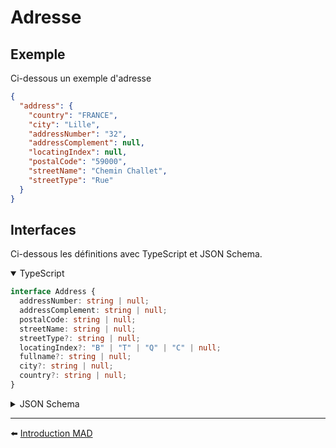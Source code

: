 <span id="readme-top"></span>

# Adresse

## Exemple
Ci-dessous un exemple d'adresse

```json
{
  "address": {
    "country": "FRANCE",
    "city": "Lille",
    "addressNumber": "32",
    "addressComplement": null,
    "locatingIndex": null,
    "postalCode": "59000",
    "streetName": "Chemin Challet",
    "streetType": "Rue"
  }
}
```

## Interfaces
Ci-dessous les définitions avec TypeScript et JSON Schema.

<details open>
<summary>TypeScript</summary>


```ts
interface Address {
  addressNumber: string | null;
  addressComplement: string | null;
  postalCode: string | null;
  streetName: string | null;
  streetType?: string | null;
  locatingIndex?: "B" | "T" | "Q" | "C" | null;
  fullname?: string | null;
  city?: string | null;
  country?: string | null;
}
```
</details>

<details>
<summary>JSON Schema</summary>

```json
{
  "$schema": "http://json-schema.org/draft-07/schema#",
  "additionalProperties": false,
  "type": "object",
  "properties": {
    "addressNumber": {
      "type": "string",
      "nullable": true
    },
    "addressComplement": {
      "type": "string",
      "nullable": true
    },
    "postalCode": {
      "type": "string",
      "nullable": true
    },
    "streetName": {
      "type": "string",
      "nullable": true
    },
    "locatingIndex": {
      "type": "string",
      "nullable": true
    },
    "fullname": {
      "type": "string",
      "nullable": true
    },
    "city": {
      "type": "string",
      "nullable": true
    },
    "country": {
      "type": "string",
      "nullable": true
    }
  }
}
```
</details>

---

⬅️ [Introduction MAD](../../introduction.md)

